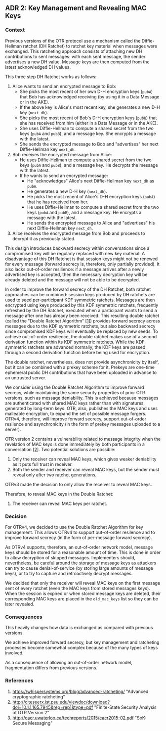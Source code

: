 ## ADR 2: Key Management and Revealing MAC Keys

### Context

Previous versions of the OTR protocol use a mechanism called the Diffie-Hellman
ratchet (DH Ratchet) to ratchet key material when messages were exchanged. This
ratcheting approach consists of attaching new DH contributions to sent
messages: with each sent message, the sender advertises a new DH value. Message
keys are then computed from the latest acknowledged DH values.

This three step DH Ratchet works as follows:

1. Alice wants to send an encrypted message to Bob:
   * She picks the most recent of her own D-H encryption keys (`pubA`) that Bob
     has acknowledged receiving (by using it in a Data Message or in the AKE).
   * If the above key is Alice's most recent key, she generates a new D-H key
     (`next_dh`).
   * She picks the most recent of Bob's D-H encryption keys (`pubB`) that she
     has received from him (either in a Data Message or in the AKE).
   * She uses Diffie-Hellman to compute a shared secret from the two keys
     (`pubA` and `pubB`), and a message key. She encrypts a message with the
     latest.
   * She sends the encrypted message to Bob and "advertises" her next
     Diffie-Hellman key `next_dh`.
2. Bob receives the encrypted message from Alice:
   * He uses Diffie-Hellman to compute a shared secret from the two keys
     (`pubA` and `pubB`), and a message key. He decrypts the message with the
     latest.
   * If he wants to send an encrypted message:
     * He "acknowledges" Alice's next Diffie-Hellman key `next_dh` as `pubA`.
     * He generates a new D-H key (`next_dh`).
     * He picks the most recent of Alice's D-H encryption keys (`pubA`) that
       he has received from her.
     * He uses Diffie-Hellman to compute a shared secret from the two keys
       (`pubA` and `pubB`), and a message key. He encrypts a message with the
       latest.
     * He sends the encrypted message to Alice and "advertises" his next
       Diffie-Hellman key `next_dh`.
 3. Alice receives the encrypted message from Bob and proceeds to decrypt it
    as previously stated.

This design introduces backward secrecy within conversations since a
compromised key will be regularly replaced with new key material. A
disadvantage of this DH Ratchet is that session keys might not be renewed for
every message (forward secrecy is, therefore, only partially provided). It also
lacks out-of-order resilience: if a message arrives after a newly advertised
key is accepted, then the necessary decryption key will be already deleted and
the message will not be able to be decrypted.

In order to improve the forward secrecy of the DH Ratchet, both ratchet
approaches can be combined: session keys produced by DH ratchets are used to
seed per-participant KDF symmetric ratchets. Messages are then encrypted using
keys produced by this KDF symmetric ratchets, frequently refreshed by the DH
Ratchet, executed when a participant wants to send a message after one has
already been received. This resulting double ratchet (called the "Double Ratchet
Algorithm" [\[1\]](#references)) provides forward secrecy across messages due
to the KDF symmetric ratchets, but also backward secrecy since compromised KDF
keys will eventually be replaced by new seeds. To achieve out-of-order
resilience, the double ratchet makes use of a second derivation function within
its KDF symmetric ratchets. While the KDF symmetric ratchets are advanced
normally, the KDF keys are passed through a second derivation function before
being used for encryption.

The double ratchet, nevertheless, does not provide asynchronicity by itself,
but it can be combined with a prekey scheme for it. Prekeys are one-time
ephemeral public DH contributions that have been uploaded in advance to an
untrusted server.

We consider using the Double Ratchet Algorithm to improve forward secrecy,
while maintaining the same security properties of prior OTR versions, such as
message deniability. This is achieved because messages are authenticated with
shared MAC keys rather than with signatures generated by long-term keys. OTR,
also, publishes the MAC keys and uses malleable encryption, to expand the set
of possible message forgers. OTRv4, therefore, will improve forward secrecy,
support out-of-order resilence and asynchronicity (in the form of prekey
messages uploaded to a server).

OTR version 2 contains a vulnerability related to message integrity when the
revelation of MAC keys is done immediately by both participants in a
conversation [\[2\]](#references). Two potential solutions are possible:

1. Only the receiver can reveal MAC keys, which gives weaker deniability as
   it puts full trust in receiver.
2. Both the sender and receiver can reveal MAC keys, but the sender must reveal
   only after two ratchet generations.

OTRv3 made the decision to only allow the receiver to reveal MAC keys.

Therefore, to reveal MAC keys in the Double Ratchet:

1. The receiver can reveal MAC keys per ratchet.

### Decision

For OTRv4, we decided to use the Double Ratchet Algorithm for key management.
This allows OTRv4 to support out-of-order resilence and to improve forward
secrecy (in the form of per-message forward secrecy).

As OTRv4 supports, therefore, an out-of-order network model, message keys should
be stored for a reasonable amount of time. This is done in order to allow
decryption of skipped messages. Implementers should, nevertheless, be careful
around the storage of message keys as attackers can try to cause
denial-of-service (by storing large amounts of message keys), or to try to
capture and retroactively decrypt messages.

We decided that only the receiver will reveal MAC keys on the first message
sent of every ratchet (even the MAC keys from stored messages keys). When the
session is expired or when stored message keys are deleted, their corresponding
MAC keys are placed in the `old_mac_keys` list so they can be later revealed.

### Consequences

This heavily changes how data is exchanged as compared with previous versions.

We achieve improved forward secrecy, but key management and ratcheting processes
become somewhat complex because of the many types of keys involved.

As a consequence of allowing an out-of-order network model, fragmentation
differs from previous versions.

### References

1. https://whispersystems.org/blog/advanced-ratcheting/ "Advanced cryptographic ratcheting"
2. http://citeseerx.ist.psu.edu/viewdoc/download?doi=10.1.1.165.7945&rep=rep1&type=pdf "Finite-State Security Analysis of OTR Version 2"
3. http://cacr.uwaterloo.ca/techreports/2015/cacr2015-02.pdf "SoK: Secure Messaging"